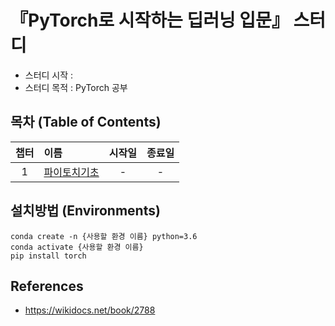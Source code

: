 # 『PyTorch로 시작하는 딥러닝 입문』 스터디
- 스터디 시작 : 
- 스터디 목적 : PyTorch 공부


## 목차 (Table of Contents)
|챕터|이름|시작일|종료일|
|:---:|:---|:---:|:---:|
|1|[파이토치기초]()|-|-|


## 설치방법 (Environments)
```
conda create -n {사용할 환경 이름} python=3.6
conda activate {사용할 환경 이름}
pip install torch
```
## References
- https://wikidocs.net/book/2788